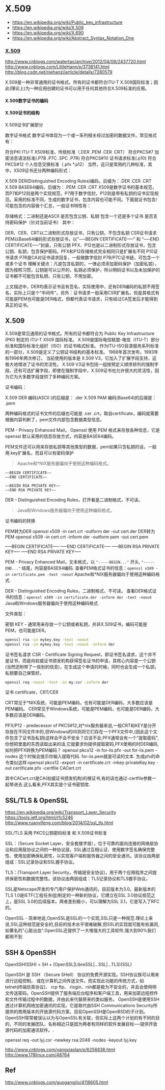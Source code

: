# X.509

* https://en.wikipedia.org/wiki/Public_key_infrastructure
* https://en.wikipedia.org/wiki/X.509
* https://en.wikipedia.org/wiki/X.690
* https://en.wikipedia.org/wiki/Abstract_Syntax_Notation_One


### [X.509](https://en.wikipedia.org/wiki/X.509)

http://www.cnblogs.com/watertao/archive/2012/04/08/2437720.html
http://www.cnblogs.com/LittleHann/p/3738141.html
http://blog.csdn.net/niehanzi/article/details/7280579

X.509是一种非常通用的证书格式。所有的证书都符合ITU-T X.509国际标准；因此(理论上)为一种应用创建的证书可以用于任何其他符合X.509标准的应用。

#### X.509数字证书的编码

#### X.509证书的结构

X.509证书扩展部分

数字证书格式
数字证书体现为一个或一系列相关经过加密的数据文件。常见格式有：

符合PKI ITU-T X509标准，传统标准（.DER .PEM .CER .CRT）
符合PKCS#7 加密消息语法标准(.P7B .P7C .SPC .P7R)
符合PKCS#10 证书请求标准(.p10)
符合PKCS#12 个人信息交换标准（.pfx *.p12）
当然，这只是常用的几种标准，其中，X509证书还分两种编码形式：

X.509 DER(Distinguished Encoding Rules)编码，后缀为：.DER .CER .CRT
X.509 BASE64编码，后缀为：.PEM .CER .CRT
X509是数字证书的基本规范，而P7和P12则是两个实现规范，P7用于数字信封，P12则是带有私钥的证书实现规范。采用的标准不同，生成的数字证书，包含内容也可能不同。下面就证书包含/可能包含的内容做个汇总，一般证书特性有：

存储格式：二进制还是ASCII
是否包含公钥、私钥
包含一个还是多个证书
是否支持密码保护（针对当前证书）
其中：

DER、CER、CRT以二进制形式存放证书，只有公钥，不包含私钥
CSR证书请求
PEM以Base64编码形式存放证书，以”—–BEGIN CERTIFICATE—–” 和 “—–END CERTIFICATE—–”封装，只有公钥
PFX、P12也是以二进制形式存放证书，包含公钥、私钥，包含保护密码。PFX和P12存储格式完全相同只是扩展名不同
P10证书请求
P7R是CA对证书请求回复，一般做数字信封
P7B/P7C证书链，可包含一个或多个证书
理解关键点：凡是包含私钥的，一律必须添加密码保护（加密私钥），因为按照习惯，公钥是可以公开的，私钥必须保护，所以明码证书以及未加保护的证书都不可能包含私钥，只有公钥，不用加密。

上文描述中，DER均表示证书且有签名，实际使用中，还有DER编码的私钥不用签名，实际上只是个“中间件”。另外：证书请求一般采用CSR扩展名，但是其格式有可能是PEM也可能是DER格式，但都代表证书请求，只有经过CA签发后才能得到真正的证书。


## X.509

X.509是常见通用的证书格式。所有的证书都符合为 Public Key Infrastructure (PKI) 制定的 ITU-T X509 国际标准。
X.509是国际电信联盟-电信（ITU-T）部分标准和国际标准化组织（ISO）的证书格式标准。
作为ITU-ISO目录服务系列标准的一部分，X.509是定义了公钥证书结构的基本标准。
1988年首次发布，1993年和1996年两次修订。
当前使用的版本是 X.509 V3，它加入了扩展字段支持，这极大地增进了证书的灵活性。
X.509 V3证书包括一组按预定义顺序排列的强制字段，还有可选扩展字段，即使在强制字段中，X.509证书也允许很大的灵活性，因为它为大多数字段提供了多种编码方案。

证书编码：

X.509 DER 编码(ASCII )的后缀是： .der
X.509 PAM 编码(Base64)的后缀是： .pem

两种编码格式的证书文件的后缀也可能是 .cer .crt，取自certificate，编码就需要根据内容判断了，pem文件内部包含数据类型信息。

PEM - Privacy Enhanced Mail， Openssl 使用 PEM 格式来存放各种信息，它是 openssl 默认采用的信息存放方式，内容是BASE64编码。

PEM文件还可以用来存放私钥等其他类型的数据，pem如果只含私钥的话，一般用.key扩展名，而且可以有密码保护

> Apache和*NIX服务器偏向于使用这种编码格式。

```
—–BEGIN CERTIFICATE—– 
—–END CERTIFICATE—–
```
```
—–BEGIN RSA PRIVATE KEY—– 
—–END RSA PRIVATE KEY—–
```

DER - Distinguished Encoding Rules，打开看是二进制格式，不可读。

> Java和Windows服务器偏向于使用这种编码格式。

证书编码的转换

PEM转为DER openssl x509 -in cert.crt -outform der -out cert.der
DER转为PEM openssl x509 -in cert.crt -inform der -outform pem -out cert.pem

—–BEGIN CERTIFICATE—–
—–END CERTIFICATE—–
—–BEGIN RSA PRIVATE KEY—–
—–END RSA PRIVATE KEY—–

PEM - Privacy Enhanced Mail，文本格式，以 `"-----BEGIN..."` 开头, `"-----END..."` 结尾，内容是BASE64编码.
查看PEM格式证书的信息：`openssl x509 -in certificate.pem -text -noout`
Apache和*NIX服务器偏向于使用这种编码格式.

DER - Distinguished Encoding Rules，二进制格式，不可读。
查看DER格式证书的信息：`openssl x509 -in certificate.der -inform der -text -noout`
Java和Windows服务器偏向于使用这种编码格式.


文件类型：

密钥 KEY - 通常用来存放一个公钥或者私钥，并非X.509证书，编码可能是PEM，也可能是DER。

```sh
openssl rsa -in mykey.key -text -noout
openssl rsa -in mykey.key -text -noout -inform der
```

证书签名请求 CSR - Certificate Signing Request，即证书签名请求，这个并不是证书，而是向权威证书颁发机构获得签名证书的申请，其核心内容是一个公钥(当然还附带了一些别的信息)，在生成这个申请的时候，同时也会生成一个私钥，私钥要自己保管好。

```sh
openssl req -noout -text -in my.csr -inform der
```

证书 certificate，CRT/CER

CRT常见于*NIX系统，可能是PEM编码，也有可能是DER编码，大多数应该是PEM编码。
CER常见于Windows系统，可能是PEM编码，也可能是DER编码，大多数应该是DER编码。

PFX/P12 - predecessor of PKCS#12,对*nix服务器来说,一般CRT和KEY是分开存放在不同文件中的,但Windows的IIS则将它们存在一个PFX文件中,(因此这个文件包含了证书及私钥)这样会不会不安全？应该不会,PFX通常会有一个"提取密码",你想把里面的东西读取出来的话,它就要求你提供提取密码,PFX使用的时DER编码,如何把PFX转换为PEM编码？
openssl pkcs12 -in for-iis.pfx -out for-iis.pem -nodes
这个时候会提示你输入提取代码. for-iis.pem就是可读的文本.
生成pfx的命令类似这样:openssl pkcs12 -export -in certificate.crt -inkey privateKey.key -out certificate.pfx -certfile CACert.crt

其中CACert.crt是CA(权威证书颁发机构)的根证书,有的话也通过-certfile参数一起带进去.这么看来,PFX其实是个证书密钥库.

## SSL/TLS & OpenSSL

https://en.wikipedia.org/wiki/Transport_Layer_Security
https://tools.ietf.org/html/rfc5246
http://www.ruanyifeng.com/blog/2014/02/ssl_tls.html

SSL/TLS 采用 PKCS公钥密码标准 和 X.509证书标准

SSL：（Secure Socket Layer，安全套接字层），位于可靠的面向连接的网络层协议和应用层协议之间的一种协议层。SSL通过互相认证、使用数字签名确保完整性、使用加密确保私密性，以实现客户端和服务器之间的安全通讯。该协议由两层组成：SSL记录协议和SSL握手协议。

TLS：(Transport Layer Security，传输层安全协议)，用于两个应用程序之间提供保密性和数据完整性。该协议由两层组成：TLS记录协议和TLS握手协议。

SSL是Netscape开发的专门用户保护Web通讯的，目前版本为3.0。最新版本的TLS 1.0是IETF(工程任务组)制定的一种新的协议，它建立在SSL 3.0协议规范之上，是SSL 3.0的后续版本。两者差别极小，可以理解为SSL 3.1，它是写入了RFC的。 

OpenSSL - 简单地说,OpenSSL是SSL的一个实现,SSL只是一种规范.理论上来说,SSL这种规范是安全的,目前的技术水平很难破解,但SSL的实现就可能有些漏洞,如著名的"心脏出血".OpenSSL还提供了一大堆强大的工具软件,强大到90%我们都用不到

## SSH & OpenSSH

OpenSSH(SSH) = SH + (OpenSSL|LibreSSL|...SSL|...TLS)(SSL)

OpenSSH 是 SSH （Secure SHell） 协议的免费开源实现。SSH协议族可以用来进行远程控制， 或在计算机之间传送文件。而实现此功能的传统方式，如telnet(终端仿真协议)、 rcp ftp、 rlogin、rsh都是极为不安全的，并且会使用明文传送密码。OpenSSH提供了服务端后台程序和客户端工具，用来加密远程控件和文件传输过程中的数据，并由此来代替原来的类似服务。
OpenSSH是使用SSH透过计算机网络加密通讯的实现。它是取代由SSH Communications Security所提供的商用版本的开放源代码方案。目前OpenSSH是OpenBSD的子计划。
OpenSSH常常被误认以为与OpenSSL有关联，但实际上这两个计划的有不同的目的，不同的发展团队，名称相近只是因为两者有同样的软件发展目标──提供开放源代码的加密通讯软件。.

openssl req -out lyj.csr -newkey rsa:2048 -nodes -keyout lyj.key

http://www.cnblogs.com/yangxiaolan/p/6256838.html
http://www.178linux.com/48764

## Ref

http://www.cnblogs.com/guogangj/p/4118605.html
